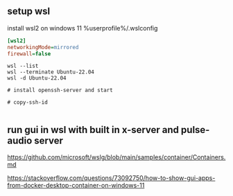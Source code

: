 

## setup wsl
install wsl2 on windows 11
%userprofile%/.wslconfig

```ini
[wsl2]
networkingMode=mirrored
firewall=false
```

```shell
wsl --list
wsl --terminate Ubuntu-22.04
wsl -d Ubuntu-22.04

# install openssh-server and start

# copy-ssh-id


```


## run gui in wsl with built in x-server and pulse-audio server

https://github.com/microsoft/wslg/blob/main/samples/container/Containers.md

https://stackoverflow.com/questions/73092750/how-to-show-gui-apps-from-docker-desktop-container-on-windows-11


